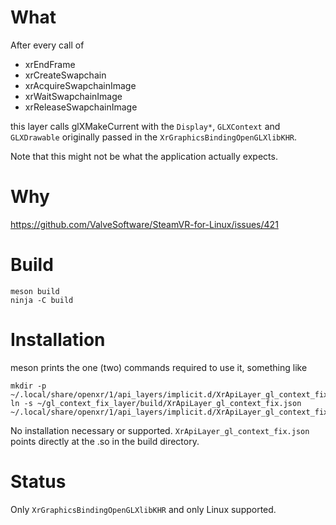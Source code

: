 # What

After every call of

* xrEndFrame
* xrCreateSwapchain
* xrAcquireSwapchainImage
* xrWaitSwapchainImage
* xrReleaseSwapchainImage

this layer calls glXMakeCurrent with the `Display*`, `GLXContext` and `GLXDrawable` originally passed in the `XrGraphicsBindingOpenGLXlibKHR`.

Note that this might not be what the application actually expects.

# Why

https://github.com/ValveSoftware/SteamVR-for-Linux/issues/421

# Build

```
meson build
ninja -C build
```

# Installation

meson prints the one (two) commands required to use it, something like

```
mkdir -p ~/.local/share/openxr/1/api_layers/implicit.d/XrApiLayer_gl_context_fix.json
ln -s ~/gl_context_fix_layer/build/XrApiLayer_gl_context_fix.json ~/.local/share/openxr/1/api_layers/implicit.d/XrApiLayer_gl_context_fix.json
```

No installation necessary or supported. `XrApiLayer_gl_context_fix.json` points directly at the .so in the build directory.

# Status

Only `XrGraphicsBindingOpenGLXlibKHR` and only Linux supported.
